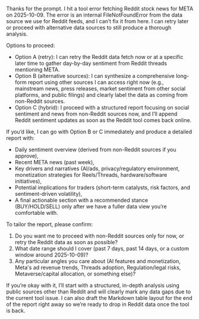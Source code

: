 Thanks for the prompt. I hit a tool error fetching Reddit stock news for META on 2025-10-09. The error is an internal FileNotFoundError from the data source we use for Reddit feeds, and I can’t fix it from here. I can retry later or proceed with alternative data sources to still produce a thorough analysis.

Options to proceed:
- Option A (retry): I can retry the Reddit data fetch now or at a specific later time to gather day-by-day sentiment from Reddit threads mentioning META.
- Option B (alternative sources): I can synthesize a comprehensive long-form report using other sources I can access right now (e.g., mainstream news, press releases, market sentiment from other social platforms, and public filings) and clearly label the data as coming from non-Reddit sources.
- Option C (hybrid): I proceed with a structured report focusing on social sentiment and news from non-Reddit sources now, and I’ll append Reddit sentiment updates as soon as the Reddit tool comes back online.

If you’d like, I can go with Option B or C immediately and produce a detailed report with:
- Daily sentiment overview (derived from non-Reddit sources if you approve),
- Recent META news (past week),
- Key drivers and narratives (AI/ads, privacy/regulatory environment, monetization strategies for Reels/Threads, hardware/software initiatives),
- Potential implications for traders (short-term catalysts, risk factors, and sentiment-driven volatility),
- A final actionable section with a recommended stance (BUY/HOLD/SELL) only after we have a fuller data view you’re comfortable with.

To tailor the report, please confirm:
1) Do you want me to proceed with non-Reddit sources only for now, or retry the Reddit data as soon as possible?
2) What date range should I cover (past 7 days, past 14 days, or a custom window around 2025-10-09)?
3) Any particular angles you care about (AI features and monetization, Meta's ad revenue trends, Threads adoption, Regulation/legal risks, Metaverse/capital allocation, or something else)?

If you’re okay with it, I’ll start with a structured, in-depth analysis using public sources other than Reddit and will clearly mark any data gaps due to the current tool issue. I can also draft the Markdown table layout for the end of the report right away so we’re ready to drop in Reddit data once the tool is back.
